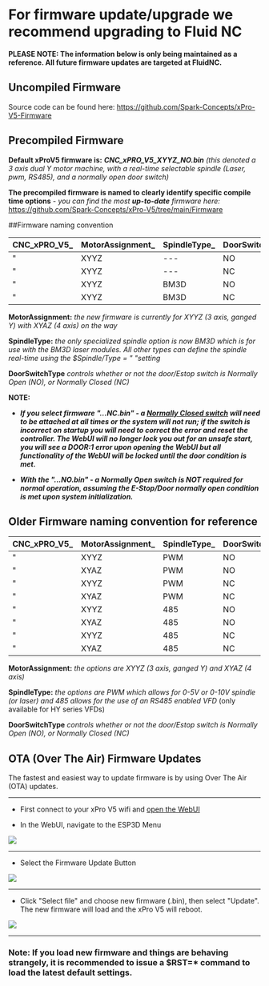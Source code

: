 # **For firmware update/upgrade we recommend upgrading to Fluid NC**

**PLEASE NOTE: The information below is only being maintained as a reference. All future firmware updates are targeted at FluidNC.**

## Uncompiled Firmware

Source code can be found here: https://github.com/Spark-Concepts/xPro-V5-Firmware

## Precompiled Firmware

**Default xProV5 firmware is:**  ***CNC_xPRO_V5_XYYZ_NO.bin*** *(this denoted a 3 axis dual Y motor machine, with a real-time selectable spindle (Laser, pwm, RS485), and a normally open door switch)*

**The precompiled firmware is named to clearly identify specific compile time options** - _you can find the most ***up-to-date*** firmware here:_ https://github.com/Spark-Concepts/xPro-V5/tree/main/Firmware

##Firmware naming convention 

CNC_xPRO_V5_  | MotorAssignment_ | SpindleType_ | DoorSwitchType.bin
------------- | -------------|------------- | -------------
" | XYYZ | ---  | NO
" | XYYZ | ---  | NC
" | XYYZ | BM3D | NO
" | XYYZ | BM3D | NC

**MotorAssignment:** *the new firmware is currently for XYYZ (3 axis, ganged Y) with XYAZ (4 axis) on the way*

**SpindleType:** *the only specialized spindle option is now BM3D which is for use with the BM3D laser modules.  All other types can define the spindle real-time using the $Spindle/Type = "  "setting*    

 **DoorSwitchType** *controls whether or not the door/Estop switch is Normally Open (NO), or Normally Closed (NC)*

**NOTE:**
- ***If you select firmware "...NC.bin" - a [Normally Closed switch](https://github.com/Spark-Concepts/xPro-V5/wiki/Front_Panel#doorestop) will need to be attached at all times or the system will not run; if the switch is incorrect on startup you will need to correct the error and reset the controller.  The WebUI will no longer lock you out for an unsafe start, you will see a DOOR:1  error upon opening the WebUI but all functionality of the WebUI will be locked until the door condition is met.***


- ***With the "...NO.bin" - a Normally Open switch is NOT required for normal operation, assuming the E-Stop/Door normally open condition is met upon system initialization.***

## Older Firmware naming convention for reference

CNC_xPRO_V5_  | MotorAssignment_ | SpindleType_ | DoorSwitchType.bin
------------- | -------------|------------- | -------------
" | XYYZ | PWM | NO
" | XYAZ | PWM | NO
" | XYYZ | PWM | NC
" | XYAZ | PWM | NC
" | XYYZ | 485 | NO
" | XYAZ | 485 | NO
" | XYYZ | 485 | NC
" | XYAZ | 485 | NC

**MotorAssignment:** *the options are XYYZ (3 axis, ganged Y) and XYAZ (4 axis)*

**SpindleType:** *the options are PWM which allows for 0-5V or 0-10V spindle (or laser) and 485 allows for the use of an RS485 enabled VFD* (only available for HY series VFDs)   

 **DoorSwitchType** *controls whether or not the door/Estop switch is Normally Open (NO), or Normally Closed (NC)*


## OTA (Over The Air) Firmware Updates

The fastest and easiest way to update firmware is by using Over The Air (OTA) updates. 

***

* First connect to your xPro V5 wifi and [open the WebUI](https://github.com/Spark-Concepts/xPro-V5/wiki/Controlling-the-xPRO-V5-(WebUI))  

* In the WebUI, navigate to the ESP3D Menu

![](https://github.com/Spark-Concepts/xPro-V5/blob/main/images/OTA1.png)



***

* Select the Firmware Update Button

![](https://github.com/Spark-Concepts/xPro-V5/blob/main/images/OTA2.png)



***

* Click "Select file" and choose new firmware (.bin), then select "Update".  The new firmware will load and the xPro V5 will reboot.  

![](https://github.com/Spark-Concepts/xPro-V5/blob/main/images/OTA3.png) 
 
***

### Note: If you load new firmware and things are behaving strangely, it is recommended to issue a $RST=* command to load the latest default settings.
